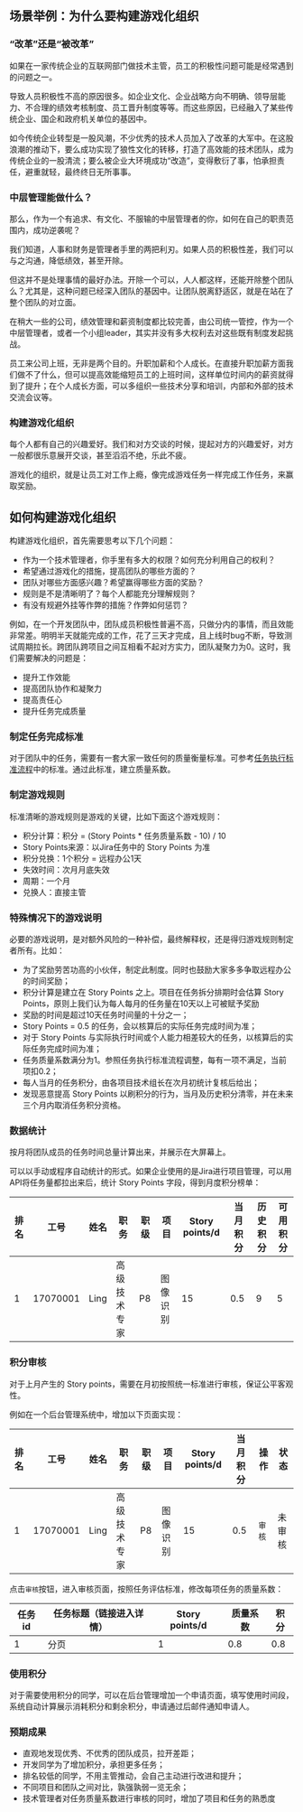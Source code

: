 ## 场景举例：为什么要构建游戏化组织

### “改革”还是“被改革”

如果在一家传统企业的互联网部门做技术主管，员工的积极性问题可能是经常遇到的问题之一。

导致人员积极性不高的原因很多。如企业文化、企业战略方向不明确、领导层能力、不合理的绩效考核制度、员工晋升制度等等。而这些原因，已经融入了某些传统企业、国企和政府机关单位的基因中。

如今传统企业转型是一股风潮，不少优秀的技术人员加入了改革的大军中。在这股浪潮的推动下，要么成功实现了狼性文化的转移，打造了高效能的技术团队，成为传统企业的一股清流；要么被企业大环境成功“改造”，变得敷衍了事，怕承担责任，避重就轻，最终终日无所事事。

### 中层管理能做什么？

那么，作为一个有追求、有文化、不服输的中层管理者的你，如何在自己的职责范围内，成功逆袭呢？

我们知道，人事和财务是管理者手里的两把利刃。如果人员的积极性差，我们可以与之沟通，降低绩效，甚至开除。

但这并不是处理事情的最好办法。开除一个可以，人人都这样，还能开除整个团队么？尤其是，这种问题已经深入团队的基因中。让团队脱离舒适区，就是在站在了整个团队的对立面。

在稍大一些的公司，绩效管理和薪资制度都比较完善，由公司统一管控，作为一个中层管理者，或者一个小组leader，其实并没有多大权利去对这些既有制度发起挑战。

员工来公司上班，无非是两个目的。升职加薪和个人成长。在直接升职加薪方面我们做不了什么，但可以提高效能缩短员工的上班时间，这样单位时间内的薪资就得到了提升；在个人成长方面，可以多组织一些技术分享和培训，内部和外部的技术交流会议等。

### 构建游戏化组织

每个人都有自己的兴趣爱好。我们和对方交谈的时候，提起对方的兴趣爱好，对方一般都很乐意展开交谈，甚至滔滔不绝，乐此不疲。

游戏化的组织，就是让员工对工作上瘾，像完成游戏任务一样完成工作任务，来赢取奖励。

## 如何构建游戏化组织

构建游戏化组织，首先需要思考以下几个问题：

- 作为一个技术管理者，你手里有多大的权限？如何充分利用自己的权利？
- 希望通过游戏化的措施，提高团队的哪些方面的？
- 团队对哪些方面感兴趣？希望赢得哪些方面的奖励？
- 规则是不是清晰明了？每个人都能充分理解规则？
- 有没有规避外挂等作弊的措施？作弊如何惩罚？

例如，在一个开发团队中，团队成员积极性普遍不高，只做分内的事情，而且效能非常差。明明半天就能完成的工作，花了三天才完成，且上线时bug不断，导致测试周期拉长。跨团队跨项目之间互相看不起对方实力，团队凝聚力为0。这时，我们需要解决的问题是：

- 提升工作效能
- 提高团队协作和凝聚力
- 提高责任心
- 提升任务完成质量

### 制定任务完成标准

对于团队中的任务，需要有一套大家一致任何的质量衡量标准。可参考[任务执行标准流程](https://github.com/zhanglingco/Blog/issues/5)中的标准。通过此标准，建立质量系数。

### 制定游戏规则

标准清晰的游戏规则是游戏的关键，比如下面这个游戏规则：

- 积分计算：积分 = (Story Points * 任务质量系数 - 10) / 10
- Story Points来源：以Jira任务中的 Story Points 为准
- 积分兑换：1个积分 = 远程办公1天
- 失效时间：次月月底失效
- 周期：一个月
- 兑换人：直接主管

### 特殊情况下的游戏说明

必要的游戏说明，是对额外风险的一种补偿，最终解释权，还是得归游戏规则制定者所有。比如：

- 为了奖励劳苦功高的小伙伴，制定此制度。同时也鼓励大家多多争取远程办公的时间奖励；
- 积分计算是建立在 Story Points 之上。项目在任务拆分排期时会估算 Story Points，原则上我们认为每人每月的任务量在10天以上可被赋予奖励
- 奖励的时间是超过10天任务时间量的十分之一；
- Story Points = 0.5 的任务，会以核算后的实际任务完成时间为准；
- 对于 Story Points 与实际执行时间或个人能力相差较大的任务，以核算后的实际任务完成时间为准；
- 任务质量系数满分为1。参照任务执行标准流程调整，每有一项不满足，当前项扣0.2；
- 每人当月的任务积分，由各项目技术组长在次月初统计复核后给出；
- 发现恶意提高 Story Points 以刷积分的行为，当月及历史积分清零，并在未来三个月内取消任务积分资格。

### 数据统计

按月将团队成员的任务时间总量计算出来，并展示在大屏幕上。

可以以手动或程序自动统计的形式。如果企业使用的是Jira进行项目管理，可以用API将任务量都拉出来后，统计 Story Points 字段，得到月度积分榜单：


排名 | 工号 | 姓名 | 职务 | 职级 | 项目 | Story points/d | 当月积分 | 历史积分 | 可用积分
---|---|---|---|---|---|---|---|---|---
1 | 17070001 | Ling | 高级技术专家 | P8 | 图像识别 | 15 | 0.5 | 9 | 5

### 积分审核

对于上月产生的 Story points，需要在月初按照统一标准进行审核，保证公平客观性。

例如在一个后台管理系统中，增加以下页面实现：

排名 | 工号 | 姓名 | 职务 | 职级 | 项目 | Story points/d | 当月积分 | 操作 | 状态
---|---|---|---|---|---|---|---|---|---
1 | 17070001 | Ling | 高级技术专家 | P8 | 图像识别 | 15 | 0.5 | `审核` | 未审核

点击`审核`按钮，进入审核页面，按照任务评估标准，修改每项任务的质量系数：

任务id | 任务标题（链接进入详情） | Story points/d | 质量系数 | 积分
---|---|---|---|---
1 | 分页 | 1 | 0.8 | 0.8

### 使用积分

对于需要使用积分的同学，可以在后台管理增加一个申请页面，填写使用时间段，系统自动计算展示消耗积分和剩余积分，申请通过后邮件通知申请人。

### 预期成果

- 直观地发现优秀、不优秀的团队成员，拉开差距；
- 开发同学为了增加积分，承担更多任务；
- 排名较低的同学，不用主管推动，会自己主动进行改进和提升；
- 不同项目和团队之间对比，孰强孰弱一览无余；
- 技术管理者对任务质量系数进行审核的同时，增加了项目和任务的熟悉度